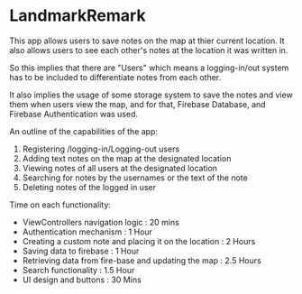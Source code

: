 # LandmarkRemark


This app allows users to save notes on the map at thier current location. It also allows users to see each
other's notes at the location it was written in.

So this implies that there are "Users" which means a logging-in/out system has to be included to differentiate 
notes from each other.

It also implies the usage of some storage system to save the notes and view them when users view the map, and for
that, Firebase Database, and Firebase Authentication was used.




An outline of the capabilities of the app:

1. Registering /logging-in/Logging-out users
2. Adding text notes on the map at the designated location
3. Viewing notes of all users at the designated location
3. Searching for notes by the usernames or the text of the note
4. Deleting notes of the logged in user



Time on each functionality:

- ViewControllers navigation logic : 20 mins
- Authentication mechanism : 1 Hour
- Creating a custom note and placing it on the location : 2 Hours
- Saving data to firebase : 1 Hour
- Retrieving data from fire-base and updating the map : 2.5 Hours
- Search functionality : 1.5 Hour
- UI design and buttons : 30 Mins

